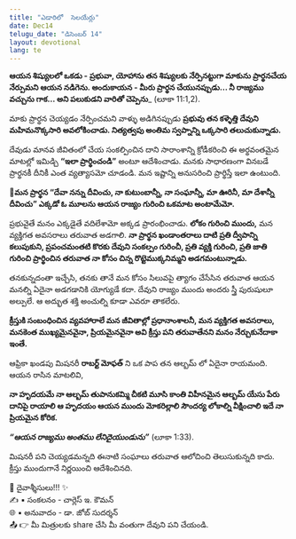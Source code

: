 ```yaml
---
title: "ఎడారిలో  సెలయేర్లు"
date: Dec14
telugu_date: "డిసెంబర్ 14"
layout: devotional
lang: te
---
```


**ఆయన శిష్యులలో ఒకడు - ప్రభువా, యోహాను తన శిష్యులకు నేర్పినట్టుగా మాకును ప్రార్థనచేయ నేర్పుమని ఆయన నడిగెను. అందుకాయన - మీరు ప్రార్థన చేయునప్పుడు… నీ రాజ్యము వచ్చును గాక… అని పలుకుడని వారితో చెప్పెను**_ (లూకా 11:1,2). 

మాకు ప్రార్థన చెయ్యడం నేర్పించమని వాళ్ళు అడిగినప్పుడు **ప్రభువు తన కళ్ళెత్తి దేవుని మహిమనొక్కసారి అవలోకించాడు. నిత్యత్వపు అంతిమ స్వప్నాన్ని ఒక్కసారి తలుచుకున్నాడు.**

 దేవుడు మానవ జీవితంలో చేయ సంకల్పించిన దాని సారాంశాన్ని క్రోడీకరించి ఈ అర్థవంతమైన మాటల్లో ఇమిడ్చి **“ఇలా ప్రార్థించండి”** అంటూ ఆదేశించాడు. మనకు సాధారణంగా వినబడే ప్రార్థనకీ దీనికీ ఎంత వ్యత్యాసమో చూడండి. మన ఇష్టాన్ని అనుసరించి ప్రార్థిస్తే ఇలా ఉంటుంది.

**📖మన ప్రార్థన “దేవా నన్ను దీవించు, నా కుటుంబాన్నీ, నా సంఘాన్నీ, మా ఊరినీ, మా దేశాన్నీ దీవించు” ఎక్కడో ఓ మూలను ఆయన రాజ్యం గురించి ఒకమాట అంటామేమో.**

ప్రభువైతే మనం ఎక్కడైతే వదిలేశామో అక్కడ ప్రారంభించాడు. **లోకం గురించి ముందు,** మన వ్యక్తిగత అవసరాలు తరువాత అడగాలి. 
**నా ప్రార్థన ఖండాంతరాలు దాటి ప్రతి ద్వీపాన్ని కలుపుకుని, ప్రపంచమంతటి కొరకు దేవుని సంకల్పం గురించీ, ప్రతి వ్యక్తి గురించి, ప్రతి జాతి గురించి ప్రార్థించిన తరువాత నా కోసం చిన్న రొట్టెముక్కనిమ్మని అడగమంటున్నాడు.**

తనకున్నదంతా ఇచ్చేసి, తనకు తానే మన కోసం సిలువపై త్యాగం చేసేసిన తరువాత ఆయన మనల్ని ఏదైనా అడగడానికి యోగ్యుడే కదా. దేవుని రాజ్యం ముందు అందరు స్త్రీ పురుషులూ అల్పులే. ఆ అద్భుత శక్తి అంచుల్ని కూడా ఎవరూ తాకలేరు.

 **క్రీస్తుకి సంబంధించిన వ్యవహారాలే మన జీవితాల్లో ప్రధానాంశాలనీ, మన వ్యక్తిగత అవసరాలు, మనకెంత ముఖ్యమైనవైనా, ప్రియమైనవైనా అవి క్రీస్తు పని తరువాతేనని మనం నేర్చుకునేదాకా ఇంతే.**

ఆఫ్రికా ఖండపు మిషనరీ **రాబర్ట్ మోఫత్** ని ఒక పాప తన ఆల్బమ్ లో ఏదైనా రాయమంది. ఆయన రాసిన మాటలివి,

**నా హృదయమే నా ఆల్బమ్ తుపానుకమ్మి చీకటి మూసి కాంతి విహీనమైన ఆల్బమ్ యేసు పేరు దానిపై రాయాలి ఆ హృదయం ఆయన ముందు మోకరిల్లాలి సౌందర్య లోకాల్ని వీక్షించాలి ఇదే నా ప్రియమైన కోరిక.**

***“ఆయన రాజ్యము అంతము లేనిదైయుండును”*** (లూకా 1:33).

మిషనరీ పని చెయ్యడమన్నది ఈనాటి సంఘాలు తరువాత ఆలోచించి తెలుసుకున్నది కాదు. క్రీస్తు ముందుగానే నిర్ణయించి ఆదేశించినది.

<div class="blessing">🙏 <span class="bless-text">దైవాశ్శీసులు!!!</span> ✨</div>

<div class="credit">✍️ <span class="credit-text">▪ సంకలనం - చార్లెస్ ఇ. కౌమన్</span></div>
<div class="credit">🌐 <span class="credit-text">▪ అనువాదం - డా. జోబ్ సుదర్శన్</span></div>


<div class="share">📤 👉 <span class="share-text">మీ మిత్రులకు share చేసి మీ వంతుగా దేవుని పని చేయండి.</span></div>
